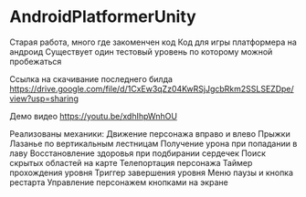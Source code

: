 # AndroidPlatformerUnity

Старая работа, много где закоменчен код
Код для игры платформера на андроид
Существует один тестовый уровень по которому можной пробежаться

Ссылка на скачивание последнего билда
https://drive.google.com/file/d/1CxEw3qZz04KwRSjJgcbRkm2SSLSEZDpe/view?usp=sharing

Демо видео
https://youtu.be/xdhIhpWnhOU


Реализованы механики:
Движение персонажа вправо и влево
Прыжки
Лазанье по вертикальным лестницам
Получение урона при попадании в лаву
Восстановление здоровья при подбирании сердечек
Поиск скрытых областей на карте
Телепортация персонажа
Таймер прохождения уровня
Триггер завершения уровня
Меню паузы и кнопка рестарта
Управление персонажем кнопками на экране
